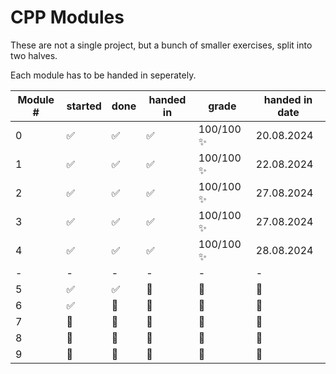 # CPP Modules

These are not a single project, but a bunch of smaller exercises, split into two halves.

Each module has to be handed in seperately.

| Module # | started | done | handed in | grade | handed in date |
| - | - | - | - | - | - |
| 0 | ✅ | ✅ | ✅ | 100/100 ✨ | 20.08.2024 |
| 1 | ✅ | ✅ | ✅ | 100/100 ✨ | 22.08.2024 |
| 2 | ✅ | ✅ | ✅ | 100/100 ✨ | 27.08.2024 |
| 3 | ✅ | ✅ | ✅ | 100/100 ✨ | 27.08.2024 |
| 4 | ✅ | ✅ | ✅ | 100/100 ✨ | 28.08.2024 |
| - | - | - | - | - | - |
| 5 | ✅ | ✅ | 🔁 | 🔁 | 🔁 |
| 6 | ✅ | 🔁 | 🔁 | 🔁 | 🔁 |
| 7 | 🔁 | 🔁 | 🔁 | 🔁 | 🔁 |
| 8 | 🔁 | 🔁 | 🔁 | 🔁 | 🔁 |
| 9 | 🔁 | 🔁 | 🔁 | 🔁 | 🔁 |
